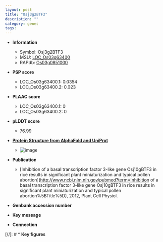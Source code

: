 ```yaml
---
layout: post
title: "Osj3g2BTF3"
description: ""
category: genes
tags: 
---
```


* **Information**  
    + Symbol: Osj3g2BTF3  
    + MSU: [LOC_Os03g63400](http://rice.plantbiology.msu.edu/cgi-bin/ORF_infopage.cgi?orf=LOC_Os03g63400)  
    + RAPdb: [Os03g0851000](http://rapdb.dna.affrc.go.jp/viewer/gbrowse_details/irgsp1?name=Os03g0851000)  

* **PSP score**  
    + LOC_Os03g63400.1: 0.0354 
    + LOC_Os03g63400.2: 0.023 

* **PLAAC score**  
    + LOC_Os03g63400.1: 0 
    + LOC_Os03g63400.2: 0 

* **pLDDT score**
    + 76.99

* **[Protein Structure from AlphaFold and UniProt](https://www.uniprot.org/uniprotkb/Q851Y9/entry#structure)**
    + ![image](https://ricepsp.github.io/images/Q8/AF-Q851Y9-F1.png)

* **Publication**  
    + [Inhibition of a basal transcription factor 3-like gene Osj10gBTF3 in rice results in significant plant miniaturization and typical pollen abortion](http://www.ncbi.nlm.nih.gov/pubmed?term=Inhibition of a basal transcription factor 3-like gene Osj10gBTF3 in rice results in significant plant miniaturization and typical pollen abortion%5BTitle%5D), 2012, Plant Cell Physiol.

* **Genbank accession number**  

* **Key message**  

* **Connection**  

[//]: # * **Key figures**  


